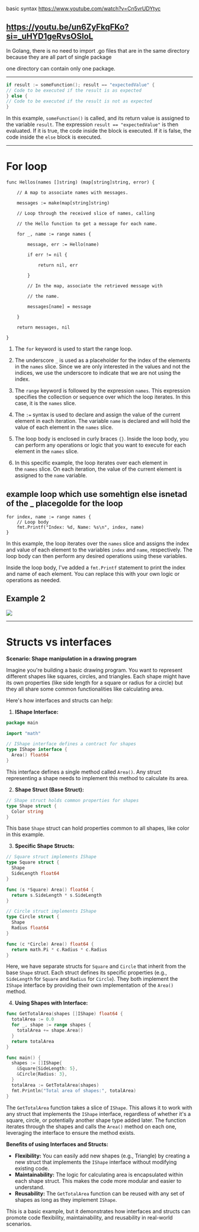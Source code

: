 basic syntax https://www.youtube.com/watch?v=Cn5vrUDYtyc

https://youtu.be/un6ZyFkqFKo?si=_uHYD1geRvsOSIoL
---

In Golang, there is no need to import .go files that are in the same directory because they are all part of single package

one directory can contain only one package. 

---


``` Go
if result := someFunction(); result == "expectedValue" { 
// Code to be executed if the result is as expected 
} else { 
// Code to be executed if the result is not as expected 
}
 ```


In this example, `someFunction()` is called, and its return value is assigned to the variable `result`. The expression `result == "expectedValue"` is then evaluated. If it is true, the code inside the block is executed. If it is false, the code inside the `else` block is executed.

---

# For loop

``` golang
func Hellos(names []string) (map[string]string, error) {

    // A map to associate names with messages.

    messages := make(map[string]string)

    // Loop through the received slice of names, calling

    // the Hello function to get a message for each name.

    for _, name := range names {

        message, err := Hello(name)

        if err != nil {

            return nil, err

        }

        // In the map, associate the retrieved message with

        // the name.

        messages[name] = message

    }

    return messages, nil

}

```

1. The `for` keyword is used to start the range loop.
    
2. The underscore `_` is used as a placeholder for the index of the elements in the `names` slice. Since we are only interested in the values and not the indices, we use the underscore to indicate that we are not using the index.
    
3. The `range` keyword is followed by the expression `names`. This expression specifies the collection or sequence over which the loop iterates. In this case, it is the `names` slice.
    
4. The `:=` syntax is used to declare and assign the value of the current element in each iteration. The variable `name` is declared and will hold the value of each element in the `names` slice.
    
5. The loop body is enclosed in curly braces `{}`. Inside the loop body, you can perform any operations or logic that you want to execute for each element in the `names` slice.
    
6. In this specific example, the loop iterates over each element in the `names` slice. On each iteration, the value of the current element is assigned to the `name` variable.
    
## example loop which use somehtign else isnetad of the _ placegolde for the loop



``` 
for index, name := range names {
	// Loop body
	fmt.Printf("Index: %d, Name: %s\n", index, name) 
}
```

In this example, the loop iterates over the `names` slice and assigns the index and value of each element to the variables `index` and `name`, respectively. The loop body can then perform any desired operations using these variables.

Inside the loop body, I've added a `fmt.Printf` statement to print the index and name of each element. You can replace this with your own logic or operations as needed.


## Example 2

![](Images/Pasted%20image%2020240330222730.png)


---



# Structs vs interfaces

**Scenario: Shape manipulation in a drawing program**

Imagine you're building a basic drawing program. You want to represent different shapes like squares, circles, and triangles. Each shape might have its own properties (like side length for a square or radius for a circle) but they all share some common functionalities like calculating area.

Here's how interfaces and structs can help:

1. **IShape Interface:**


``` Go
package main

import "math"

// IShape interface defines a contract for shapes
type IShape interface {
  Area() float64
}
```


This interface defines a single method called `Area()`. Any struct representing a shape needs to implement this method to calculate its area.

2. **Shape Struct (Base Struct):**

```Go
// Shape struct holds common properties for shapes
type Shape struct {
  Color string
}
```


This base `Shape` struct can hold properties common to all shapes, like color in this example.

3. **Specific Shape Structs:**

```Go
// Square struct implements IShape
type Square struct {
  Shape
  SideLength float64
}

func (s *Square) Area() float64 {
  return s.SideLength * s.SideLength
}

// Circle struct implements IShape
type Circle struct {
  Shape
  Radius float64
}

func (c *Circle) Area() float64 {
  return math.Pi * c.Radius * c.Radius
}
```

Here, we have separate structs for `Square` and `Circle` that inherit from the base `Shape` struct. Each struct defines its specific properties (e.g., `SideLength` for `Square` and `Radius` for `Circle`). They both implement the `IShape` interface by providing their own implementation of the `Area()` method.

4. **Using Shapes with Interface:**

```Go
func GetTotalArea(shapes []IShape) float64 {
  totalArea := 0.0
  for _, shape := range shapes {
    totalArea += shape.Area()
  }
  return totalArea
}

func main() {
  shapes := []IShape{
    &Square{SideLength: 5},
    &Circle{Radius: 3},
  }
  totalArea := GetTotalArea(shapes)
  fmt.Println("Total area of shapes:", totalArea)
}
```

The `GetTotalArea` function takes a slice of `IShape`. This allows it to work with any struct that implements the `IShape` interface, regardless of whether it's a square, circle, or potentially another shape type added later. The function iterates through the shapes and calls the `Area()` method on each one, leveraging the interface to ensure the method exists.

**Benefits of using Interfaces and Structs:**

- **Flexibility:** You can easily add new shapes (e.g., Triangle) by creating a new struct that implements the `IShape` interface without modifying existing code.
- **Maintainability:** The logic for calculating area is encapsulated within each shape struct. This makes the code more modular and easier to understand.
- **Reusability:** The `GetTotalArea` function can be reused with any set of shapes as long as they implement `IShape`.

This is a basic example, but it demonstrates how interfaces and structs can promote code flexibility, maintainability, and reusability in real-world scenarios.